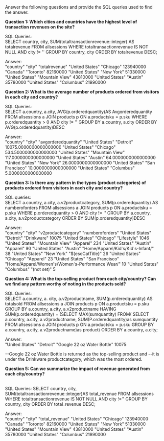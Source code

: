 Answer the following questions and provide the SQL queries used to find the answer.

    
**Question 1: Which cities and countries have the highest level of transaction revenues on the site?**


SQL Queries:
<br>SELECT country, city, SUM(totaltransactionrevenue::integer) AS totalrevenue
FROM allsessions
WHERE totaltransactionrevenue IS NOT NULL
AND city != ''
GROUP BY country, city
ORDER BY totalrevenue DESC;



Answer: 
<br>"country"	"city"	"totalrevenue"
"United States"	"Chicago"	123940000
"Canada"	"Toronto"	82160000
"United States"	"New York"	51330000
"United States"	"Mountain View"	43810000
"United States"	"Austin"	35780000
"United States"	"Columbus"	21990000





**Question 2: What is the average number of products ordered from visitors in each city and country?**


SQL Queries:
<br>SELECT a.country, a.city, AVG(p.orderedquantity)AS Avgorderedquantity
FROM allsessions a
JOIN products p
ON a.productsku = p.sku
WHERE p.orderedquantity > 0
AND city != ''
GROUP BY a.country, a.city
ORDER BY AVG(p.orderedquantity)DESC



Answer:
<br>"country"	"city"	"avgorderedquantity"
"United States"	"Detroit"	10075.0000000000000000
"United States"	"Chicago"	534.5000000000000000
"United States"	"Mountain View"	117.0000000000000000
"United States"	"Austin"	64.0000000000000000
"United States"	"New York"	26.0000000000000000
"United States"	"San Francisco"	10.0000000000000000
"United States"	"Columbus"	5.0000000000000000





**Question 3: Is there any pattern in the types (product categories) of products ordered from visitors in each city and country?**

SQL queries:
<br>SELECT a.country, a.city, a.v2productcategory, SUM(p.orderedquantity) AS numberoforders
FROM allsessions a
JOIN products p 
ON a.productsku = p.sku
WHERE p.orderedquantity > 0
AND city != ''
GROUP BY a.country, a.city, a.v2productcategory
ORDER BY SUM(p.orderedquantity)DESC



Answer:
<br>"country"	"city"	"v2productcategory"	"numberoforders"
"United States"	"Detroit"	"Drinkware"	10075
"United States"	"Chicago"	"Lifestyle"	1046
"United States"	"Mountain View"	"Apparel"	234
"United States"	"Austin"	"Apparel"	90
"United States"	"Austin"	"Home/Apparel/Kid's/Kid's-Infant/"	38
"United States"	"New York"	"${escCatTitle}"	26
"United States"	"Chicago"	"Apparel"	23
"United States"	"San Francisco"	"Home/Apparel/Women's/Women's-Performance Wear/"	10
"United States"	"Columbus"	"(not set)"	5




**Question 4: What is the top-selling product from each city/country? Can we find any pattern worthy of noting in the products sold?**


SQL Queries:
<br>SELECT a.country, a. city, a.v2productname, SUM(p.orderedquantity) AS totalsold
FROM allsessions a
JOIN products p 
ON a.productsku = p.sku
GROUP BY a.country, a.city, a.v2productname
HAVING SUM(p.orderedquantity) = (SELECT
MAX(sumquantity)
FROM(
SELECT a.country, a.city, a.v2productname, SUM(P.orderedquantity)as sumquantity
FROM allsessions a
JOIN products p ON a.productsku = p.sku
GROUP BY a.country, a.city, a.v2productname)as product)
ORDER BY a.country, a.city;



Answer:
<br>"United States"	"Detroit"	"Google 22 oz Water Bottle"	10075

--Google 22 oz Water Bottle is returned as the top-selling product and 
--it is under the Drinkware productcategory, which was the most ordered.





**Question 5: Can we summarize the impact of revenue generated from each city/country?**

<br>SQL Queries:
SELECT country, city, SUM(totaltransactionrevenue::integer)AS total_revenue
FROM allsessions
WHERE totaltransactionrevenue IS NOT NULL
AND city !=''
GROUP BY country, city
ORDER BY total_revenue DESC;



Answer:
<br>"country"	"city"	"total_revenue"
"United States"	"Chicago"	123940000
"Canada"	"Toronto"	82160000
"United States"	"New York"	51330000
"United States"	"Mountain View"	43810000
"United States"	"Austin"	35780000
"United States"	"Columbus"	21990000







